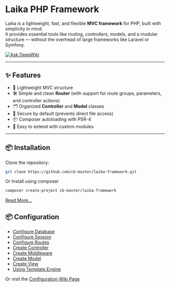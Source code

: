 # Laika PHP Framework

Laika is a lightweight, fast, and flexible **MVC framework** for PHP, built with simplicity in mind.  
It provides essential tools like routing, controllers, models, and a modular structure — without the overhead of large frameworks like Laravel or Symfony.

[![Ask DeepWiki](https://deepwiki.com/badge.svg)](https://deepwiki.com/cb-master/laika-framework)

---

## ✨ Features

- 🚀 Lightweight MVC structure  
- 🛠️ Simple and clean **Router** (with support for route groups, parameters, and controller actions)  
- 🗂️ Organized **Controller** and **Model** classes  
- 🔐 Secure by default (prevents direct file access)  
- 📦 Composer autoloading with PSR-4  
- 🧩 Easy to extend with custom modules  

---

## 📦 Installation

Clone the repository:

```bash
git clone https://github.com/cb-master/laika-framework.git
```

Or Install using composer

```bash
composer create-project cb-master/laika-framework
```
[Read More...](https://github.com/cb-master/laika-framework/wiki/Installation)

## 📦 Configuration
- [Configure Database](https://github.com/cb-master/laika-framework/wiki/Configuration#database)
- [Configure Session](https://github.com/cb-master/laika-framework/wiki/Configuration#session)
- [Configure Routes](https://github.com/cb-master/laika-framework/wiki/Configuration#routes)
- [Create Controller](https://github.com/cb-master/laika-framework/wiki/Configuration#controller)
- [Create Middleware](https://github.com/cb-master/laika-framework/wiki/Configuration#middleware)
- [Create Model](https://github.com/cb-master/laika-framework/wiki/Configuration#model)
- [Create View](https://github.com/cb-master/laika-framework/wiki/Configuration#view)
- [Using Template Engine](https://github.com/cb-master/laika-framework/wiki/Configuration#template-engine)

Or visit the [Configuration Wiki Page](https://github.com/cb-master/laika-framework/wiki/Configuration)